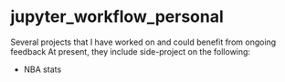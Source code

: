 # jupyter_workflow_personal
Several projects that I have worked on and could benefit from ongoing feedback
At present, they include side-project on the following: 
- NBA stats
